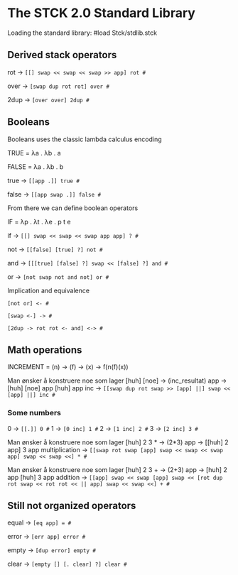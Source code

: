 The STCK 2.0 Standard Library
=============================

Loading the standard library:
#load Stck/stdlib.stck

Derived stack operators
-----------------------
rot -> ```[[] swap << swap << swap >> app] rot #```

over -> ```[swap dup rot rot] over #```

2dup -> ```[over over] 2dup #```

Booleans
--------
Booleans uses the classic lambda calculus encoding

TRUE = λa . λb . a

FALSE = λa . λb . b

true -> ```[[app .]] true #```

false -> ```[[app swap .]] false #```

From there we can define boolean operators

IF = λp . λt . λe . p t e

if -> ```[[] swap << swap << swap app app] ? #```

not -> ```[[false] [true] ?] not #```

and -> ```[[[true] [false] ?] swap << [false] ?] and #```

or -> ```[not swap not and not] or #```

Implication and equivalence

```[not or] <- #```

```[swap <-] -> #```

```[2dup -> rot rot <- and] <-> #```

Math operations
---------------

INCREMENT = (n) -> (f) -> (x) -> f(n(f)(x))

Man ønsker å konstruere noe som lager [huh] [noe] -> (inc_resultat) app -> [huh] [noe] app [huh] app
inc -> ```[[swap dup rot swap >> [app] ||] swap << [app] ||] inc #```

### Some numbers
0 -> ```[[.]] 0 #```
1 -> ```[0 inc] 1 #```
2 -> ```[1 inc] 2 #```
3 -> ```[2 inc] 3 #```

Man ønsker å konstruere noe som lager [huh] 2 3 * -> (2*3) app -> [[huh] 2 app] 3 app
multiplication -> ```[[swap rot swap [app] swap << swap << swap app] swap << swap <<] * #```

Man ønsker å konstruere noe som lager [huh] 2 3 + -> (2+3) app -> [huh] 2 app [huh] 3 app
addition -> ```[[app] swap << swap [app] swap << [rot dup rot swap << rot rot << || app] swap << swap <<] + #```


Still not organized operators
-----------------------------

equal -> ```[eq app] = #```

error -> ```[err app] error #```

empty -> ```[dup error] empty #```

clear -> ```[empty [] [. clear] ?] clear #```